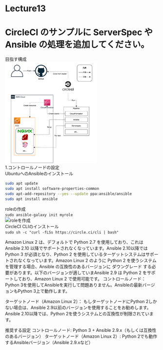 # Lecture13
# CircleCI のサンプルに ServerSpec や Ansible の処理を追加してください。  
目指す構成  
![目指す構成](image/lecture13/img-00.png)  
1.コントロールノードの設定  
UbuntuへのAnsibleのインストール
```bash
sudo apt update
sudo apt install software-properties-common
sudo apt-add-repository --yes --update ppa:ansible/ansible
sudo apt install ansible
```
roleの作成  
```sudo ansible-galaxy init myrole```  
![roleを作成](image/lecture13/img-01.png)  
CircleCI CLIのインストール  
```sudo sh -c "curl -fLSs https://circle.ci/cli | bash"```


Amazon Linux 2 は、デフォルトで Python 2.7 を使用しており、これは Ansible 2.10 以降でサポートされなくなっています。Ansible 2.10以降では Python 3 が必須となり、Python 2 を使用しているターゲットシステムはサポートされなくなっています。Amazon Linux 2 のように Python 2 を使うシステムを管理する場合、Ansible の互換性のあるバージョンに ダウングレード する必要があります。以下のバージョンが適していまAnsible 2.9 は Python 2 をサポートしており、Amazon Linux 2 で使用可能です。
コントロールノード： Python 3を使用してAnsibleを実行して問題ありません。Ansibleの最新バージョンもPython 3上で動作します。

ターゲットノード（Amazon Linux 2）： もしターゲットノードにPython 2しかない場合は、Ansible 2.9以前のバージョンを使用することをお勧めします。Ansible 2.10以降では、Python 2を使うシステムとの互換性が制限されています。

推奨する設定
コントロールノード: Python 3 + Ansible 2.9.x（もしくは互換性のあるバージョン）
ターゲットノード（Amazon Linux 2）: Python 2でも動作するAnsibleバージョン（Ansible 2.9.xなど）